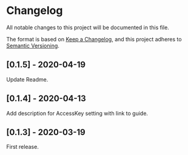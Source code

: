 # Changelog

All notable changes to this project will be documented in this file.

The format is based on [Keep a Changelog](https://keepachangelog.com/en/1.0.0/),
and this project adheres to [Semantic Versioning](https://semver.org/spec/v2.0.0.html).

## [0.1.5] - 2020-04-19

Update Readme.

## [0.1.4] - 2020-04-13

Add description for AccessKey setting with link to guide.

## [0.1.3] - 2020-03-19

First release.
